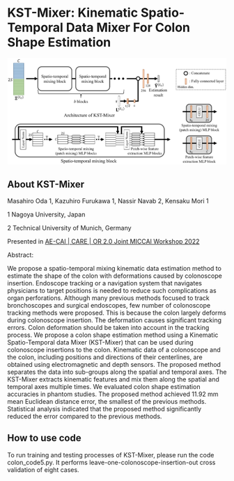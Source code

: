 # KST-Mixer: Kinematic Spatio-Temporal Data Mixer For Colon Shape Estimation

![architecture](./img/architecture.png)

## About KST-Mixer
Masahiro Oda 1, Kazuhiro Furukawa 1, Nassir Navab 2, Kensaku Mori 1

1 Nagoya University, Japan

2 Technical University of Munich, Germany


Presented in [AE-CAI | CARE | OR 2.0 Joint MICCAI Workshop 2022](https://workshops.ap-lab.ca/aecai2022/)

Abstract:

We propose a spatio-temporal mixing kinematic data estimation method to estimate the shape of the colon with deformations caused by colonoscope insertion.
Endoscope tracking or a navigation system that navigates physicians to target positions is needed to reduce such complications as organ perforations.
Although many previous methods focused to track bronchoscopes and surgical endoscopes, few number of colonoscope tracking methods were proposed.
This is because the colon largely deforms during colonoscope insertion.
The deformation causes significant tracking errors.
Colon deformation should be taken into account in the tracking process.
We propose a colon shape estimation method using a Kinematic Spatio-Temporal data Mixer (KST-Mixer) that can be used during colonoscope insertions to the colon.
Kinematic data of a colonoscope and the colon, including positions and directions of their centerlines, are obtained using electromagnetic and depth sensors.
The proposed method separates the data into sub-groups along the spatial and temporal axes.
The KST-Mixer extracts kinematic features and mix them along the spatial and temporal axes multiple times.
We evaluated colon shape estimation accuracies in phantom studies.
The proposed method achieved 11.92 mm mean Euclidean distance error, the smallest of the previous methods.
Statistical analysis indicated that the proposed method significantly reduced the error compared to the previous methods.


## How to use code
To run training and testing processes of KST-Mixer, please run the code colon_code5.py.
It performs leave-one-colonoscope-insertion-out cross validation of eight cases.
